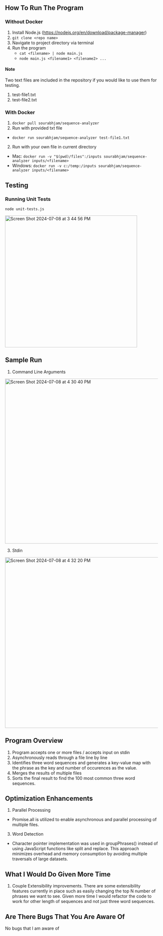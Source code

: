 ## How To Run The Program
### Without Docker
1. Install Node.js (https://nodejs.org/en/download/package-manager)
2. `git clone <repo name>`
3. Navigate to project directory via terminal
4. Run the program
   - `cat <filename> | node main.js`
   - `node main.js <filename1> <filename2> ...`

#### Note
Two text files are included in the repository if you would like to use them for testing.
1. test-file1.txt
2. test-file2.txt




### With Docker
1. `docker pull sourabhjam/sequence-analyzer`
2. Run with provided txt file
  - `docker run sourabhjam/sequence-analyzer test-file1.txt`
2. Run with your own file in current directory
  - Mac: `docker run -v "$(pwd)/files":/inputs sourabhjam/sequence-analyzer inputs/<filename>`
  - Windows: `docker run -v c:/temp:/inputs sourabhjam/sequence-analyzer inputs/<filename>`

## Testing
### Running Unit Tests
`node unit-tests.js`

<img width="435" alt="Screen Shot 2024-07-08 at 3 44 56 PM" src="https://github.com/SourabhJamalapuram/js-phrase-frequency/assets/11035797/32ff65a5-ae3c-4f65-88f9-5d2333e6f7d2">



## Sample Run

1. Command Line Arguments

<img width="544" alt="Screen Shot 2024-07-08 at 4 30 40 PM" src="https://github.com/SourabhJamalapuram/js-phrase-frequency/assets/11035797/0182dca3-284d-45d1-a2e7-461a5245ccaf">

3. Stdin

<img width="563" alt="Screen Shot 2024-07-08 at 4 32 20 PM" src="https://github.com/SourabhJamalapuram/js-phrase-frequency/assets/11035797/d5a0ed28-0293-459b-8ec2-ccf3f7ab88a9">



## Program Overview
1. Program accepts one or more files / accepts input on stdin
2. Asynchronously reads through a file line by line
3. Identifies three word sequences and generates a key-value map with the phrase as the key and number of occurences as the value.
4. Merges the results of multiple files
5. Sorts the final result to find the 100 most common three word sequences.

## Optimization Enhancements
1. Parallel Processing
- Promise.all is utilized to enable asynchronous and parallel processing of multiple files.  
3. Word Detection
- Character pointer implementation was used in groupPhrases() instead of using JavaScript functions like split and replace. This approach minimizes overhead and memory consumption by avoiding multiple traversals of large datasets.

## What I Would Do Given More Time
1. Couple Extensibility improvements. There are some extensibility features currently in place such as easily changing the top N number of phrases we want to see. Given more time I would refactor the code to work for other length of sequences and not just three word sequences.


## Are There Bugs That You Are Aware Of
No bugs that I am aware of
